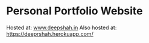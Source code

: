 # Personal Portfolio Website
Hosted at: www.deepshah.in
Also hosted at:  https://deeprshah.herokuapp.com/
